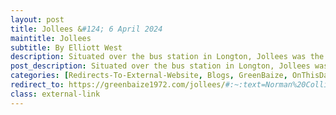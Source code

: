 ```yaml
---
layout: post
title: Jollees &#124; 6 April 2024
maintitle: Jollees
subtitle: By Elliott West
description: Situated over the bus station in Longton, Jollees was the must-go-to Stoke-On-Trent nightclub.
post_description: Situated over the bus station in Longton, Jollees was the must-go-to Stoke-On-Trent nightclub.
categories: [Redirects-To-External-Website, Blogs, GreenBaize, OnThisDay6April]
redirect_to: https://greenbaize1972.com/jollees/#:~:text=Norman%20Collier%2C%20and-,Lena%20Zavaroni,-with%20Hughie%20Green
class: external-link
---
```


